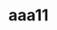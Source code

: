 ---
id: 1ef36332-def8-6a80-8cdf-457675bd0676
title: aaa11
alias:
cover:
created_time: 2024-06-30 00:18:11
updated_time: 2024-06-30 00:18:11
categories:
tags:
excerpt:
published:
---